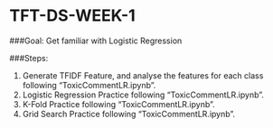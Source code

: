 # TFT-DS-WEEK-1

###Goal: 
Get familiar with Logistic Regression
###Steps:1.	Generate TFIDF Feature, and analyse the features for each class following “ToxicCommentLR.ipynb”.2.	Logistic Regression Practice following “ToxicCommentLR.ipynb”.3.	K-Fold Practice following “ToxicCommentLR.ipynb”.4.	Grid Search Practice following “ToxicCommentLR.ipynb”.